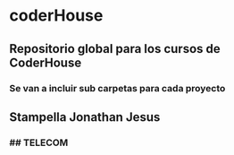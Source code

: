 # coderHouse

## Repositorio global para los cursos de CoderHouse

### Se van a incluir sub carpetas para cada proyecto

## Stampella Jonathan Jesus

### ## TELECOM
